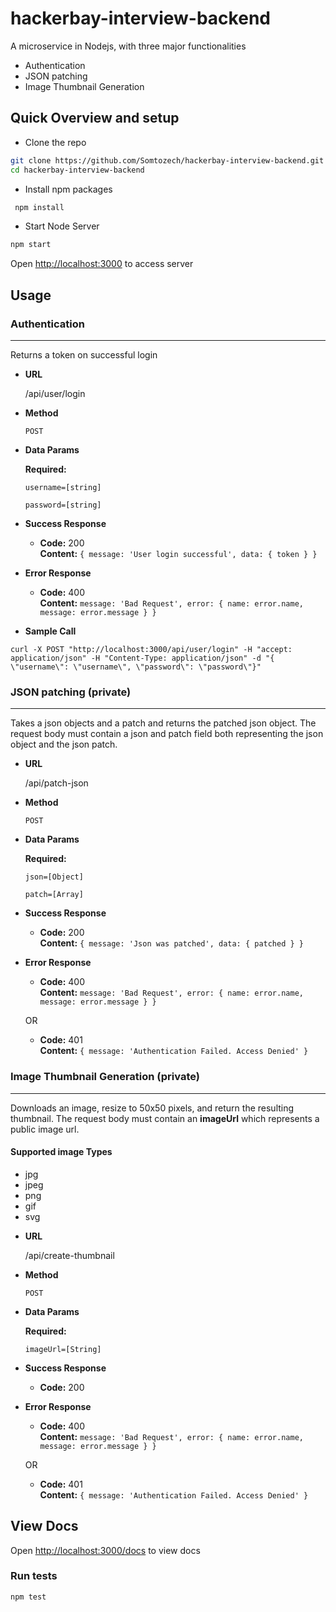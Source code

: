 # hackerbay-interview-backend

A microservice in Nodejs, with three major functionalities

- Authentication
- JSON patching
- Image Thumbnail Generation

## Quick Overview and setup

- Clone the repo

```sh
git clone https://github.com/Somtozech/hackerbay-interview-backend.git
cd hackerbay-interview-backend
```

- Install npm packages

```sh
 npm install
```

- Start Node Server

```sh
npm start
```

Open [http://localhost:3000](http://localhost:3000) to access server

## Usage

### Authentication

---

Returns a token on successful login

- **URL**

  /api/user/login

- **Method**

  `POST`

- **Data Params**

  **Required:**

  `username=[string]`

  `password=[string]`

- **Success Response**

  - **Code:** 200 <br/>
    **Content:** `{ message: 'User login successful', data: { token } }`

- **Error Response**

  - **Code:** 400 <br/>
    **Content:** `message: 'Bad Request', error: { name: error.name, message: error.message } }`

- **Sample Call**

```
curl -X POST "http://localhost:3000/api/user/login" -H "accept: application/json" -H "Content-Type: application/json" -d "{ \"username\": \"username\", \"password\": \"password\"}"
```

### JSON patching (private)

---

Takes a json objects and a patch and returns the patched json object. The request body must contain a json and patch field both representing the json object and the json patch.

- **URL**

  /api/patch-json

- **Method**

  `POST`

- **Data Params**

  **Required:**

  `json=[Object]`

  `patch=[Array]`

- **Success Response**

  - **Code:** 200 <br/>
    **Content:** `{ message: 'Json was patched', data: { patched } }`

- **Error Response**

  - **Code:** 400 <br/>
    **Content:** `message: 'Bad Request', error: { name: error.name, message: error.message } }`

  OR

  - **Code:** 401 <br/>
    **Content:** `{ message: 'Authentication Failed. Access Denied' }`

### Image Thumbnail Generation (private)

---

Downloads an image, resize to 50x50 pixels, and return the resulting thumbnail.
The request body must contain an **imageUrl** which represents a public image url.

#### Supported image Types

- jpg
- jpeg
- png
- gif
- svg

* **URL**

  /api/create-thumbnail

* **Method**

  `POST`

* **Data Params**

  **Required:**

  `imageUrl=[String]`

* **Success Response**

  - **Code:** 200

* **Error Response**

  - **Code:** 400 <br/>
    **Content:** `message: 'Bad Request', error: { name: error.name, message: error.message } }`

  OR

  - **Code:** 401 <br/>
    **Content:** `{ message: 'Authentication Failed. Access Denied' }`

## View Docs

Open [http://localhost:3000/docs](http://localhost:3000) to view docs

### Run tests

```
npm test
```

